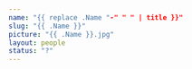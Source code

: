 ```yaml
---
name: "{{ replace .Name "-" " " | title }}"
slug: "{{ .Name }}"
picture: "{{ .Name }}.jpg"
layout: people
status: "?"
---
```


